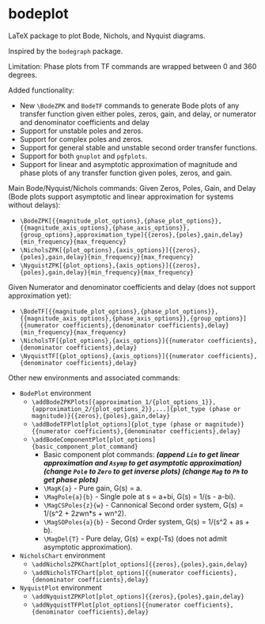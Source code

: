 # bodeplot
LaTeX package to plot Bode, Nichols, and Nyquist diagrams.

Inspired by the `bodegraph` package.

Limitation: Phase plots from TF commands are wrapped between 0 and 360 degrees.

Added functionality:
 - New `\BodeZPK` and `BodeTF` commands to generate Bode plots of any transfer function given either poles, zeros, gain, and delay, or numerator and denominator coefficients and delay
 - Support for unstable poles and zeros.
 - Support for complex poles and zeros.
 - Support for general stable and unstable second order transfer functions.
 - Support for both `gnuplot` and `pgfplots`.
 - Support for linear and asymptotic approximation of magnitude and phase plots of any transfer function given poles, zeros, and gain.

Main Bode/Nyquist/Nichols commands:
Given Zeros, Poles, Gain, and Delay (Bode plots support asymptotic and linear approximation for systems without delays):
 - `\BodeZPK[{{magnitude_plot_options},{phase_plot_options}},{{magnitude_axis_options},{phase_axis_options}},{group_options},approximation_type]{{zeros},{poles},gain,delay}{min_frequency}{max_frequency}`
 - `\NicholsZPK[{plot_options},{axis_options}]{{zeros},{poles},gain,delay}{min_frequency}{max_frequency}`
 - `\NyquistZPK[{plot_options},{axis_options}]{{zeros},{poles},gain,delay}{min_frequency}{max_frequency}`

Given Numerator and denominator coefficients and delay (does not support approximation yet):
 - `\BodeTF[{{magnitude_plot_options},{phase_plot_options}},{{magnitude_axis_options},{phase_axis_options}},{group_options}]{{numerator coefficients},{denominator coefficients},delay}{min_frequency}{max_frequency}`
 - `\NicholsTF[{plot_options},{axis_options}]{{numerator coefficients},{denominator coefficients},delay}`
 - `\NyquistTF[{plot_options},{axis_options}]{{numerator coefficients},{denominator coefficients},delay}`
 
Other new environments and associated commands:
 - `BodePlot` environment
    - `\addBodeZPKPlots[{approximation_1/{plot_options_1}},{approximation_2/{plot_options_2}},...]{plot_type (phase or magnitude)}{{zeros},{poles},gain,delay}`
    - `\addBodeTFPlot[plot_options]{plot_type (phase or magnitude)}{{numerator coefficients},{denominator coefficients},delay}`
    - `\addBodeComponentPlot[plot_options]{basic_component_plot_command}`
      - Basic component plot commands: ***(append `Lin` to get linear approximation and `Asymp` to get asymptotic approximation)*** ***(change `Pole` to `Zero` to get inverse plots)*** ***(change `Mag` to `Ph` to get phase plots)***
      - `\MagK{a}` - Pure gain, G(s) = a.
      - `\MagPole{a}{b}` - Single pole at s = a+bi, G(s) = 1/(s - a-bi).
      - `\MagCSPoles{z}{w}` - Cannonical Second order system, G(s) = 1/(s^2 + 2*z*wn*s + wn^2).
      - `\MagSOPoles{a}{b}` - Second Order system, G(s) = 1/(s^2 + as + b).
      - `\MagDel{T}` - Pure delay, G(s) = exp(-Ts) (does not admit asymptotic approximation).
 - `NicholsChart` environment
    - `\addNicholsZPKChart[plot_options]{{zeros},{poles},gain,delay}`
    - `\addNicholsTFChart[plot_options]{{numerator coefficients},{denominator coefficients},delay}`
 - `NyquistPlot` environment
    - `\addNyquistZPKPlot[plot_options]{{zeros},{poles},gain,delay}`
    - `\addNyquistTFPlot[plot_options]{{numerator coefficients},{denominator coefficients},delay}`
